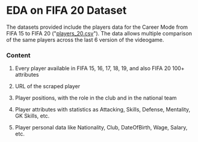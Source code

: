 # EDA on FIFA 20 Dataset
The datasets provided include the players data for the Career Mode from FIFA 15 to FIFA 20 ("[players_20.csv](https://github.com/prakashroy1211/EDA_on_Football_Data/blob/main/players_20.csv)"). The data allows multiple comparison of the same players across the last 6 version of the videogame.

### Content

1. Every player available in FIFA 15, 16, 17, 18, 19, and also FIFA 20
100+ attributes
   
2. URL of the scraped player
   
3. Player positions, with the role in the club and in the national team
   
5. Player attributes with statistics as Attacking, Skills, Defense, Mentality, GK Skills, etc.
   
7. Player personal data like Nationality, Club, DateOfBirth, Wage, Salary, etc.
